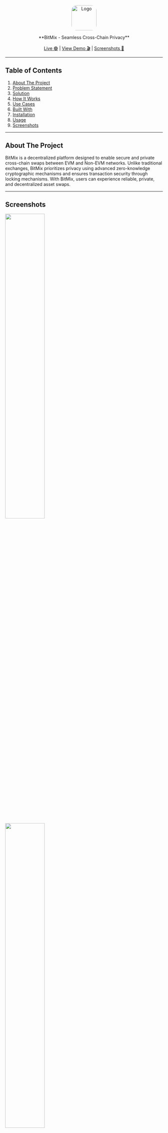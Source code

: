 <a name="BitMix"></a>

<!-- PROJECT LOGO -->
<br />
<div align="center">
  <a href="#">
    <img src=".github/images/logo.png" alt="Logo" height="80" style="border-radius: 16px;">
  </a>

  <p align="center">
    **BitMix - Seamless Cross-Chain Privacy**
    <br />
    <br />
    <a href="#">Live 🟢</a>
    |
    <a href="#">View Demo 🎬</a>
    |
    <a href="#screenshots">Screenshots 📸</a>
  </p>
</div>

---

## Table of Contents

1. [About The Project](#about-the-project)
2. [Problem Statement](#problem-statement)
3. [Solution](#solution)
4. [How It Works](#how-it-works)
5. [Use Cases](#use-cases)
6. [Built With](#built-with)
7. [Installation](#installation)
8. [Usage](#usage)
9. [Screenshots](#screenshots)

---

## About The Project

BitMix is a decentralized platform designed to enable secure and private cross-chain swaps between EVM and Non-EVM networks. Unlike traditional exchanges, BitMix prioritizes privacy using advanced zero-knowledge cryptographic mechanisms and ensures transaction security through locking mechanisms. With BitMix, users can experience reliable, private, and decentralized asset swaps.

---

## Screenshots

<p float="left">
  <img src=".github/images/ss-1.png" width="50%" />
  <img src=".github/images/ss-2.png" width="50%" /> 
</p>

---

## Problem Statement

Cross-chain swaps between EVM and Non-EVM ecosystems lack privacy, efficiency, and security. This exposes users to significant risks such as identity leaks and transaction failures. Existing solutions, such as THORSwap and RAILGUN, do not comprehensively address these challenges.

---

## Solution

BitMix provides a decentralized service enabling seamless and private swaps between EVM and Non-EVM chains. Key features include:

-   **Privacy**: Zero-knowledge cryptography ensures user anonymity.
-   **Security**: Advanced locking mechanisms protect funds.
-   **Decentralization**: Trustless architecture facilitates reliable swaps.

---

## How It Works

1. **Swap Initiation**

    - Alice requests a private swap using `Pub(A)`.
    - Locks 1 WBTC for 48 hours through a Signed SACP transaction.

2. **Monitor & Listen**

    - Bob creates a random `Priv(B)` and constructs a script address using `Pub(A)` and `Priv(B)`.
    - Submits a funding transaction to the script address.

3. **Citrea's Verification**

    - Verifies outputs match the expected `scriptPubKey`.
    - Confirms transaction inclusion in the Bitcoin block.
    - Checks encryption proof using ECIES.

4. **Completion**
    - BitMix decrypts Alice's message and constructs a script address using `Priv(A)` + `Pub(B)`.
    - Finalizes the BTC transaction and releases WBTC.

---

## Use Cases

-   **Private Cryptocurrency Swaps**: Ideal for traders seeking anonymity.
-   **Secure Wallet Transfers**: Enables safe transfers between custodial and non-custodial wallets.
-   **DeFi Integration**: Facilitates seamless interaction between DeFi protocols and Bitcoin.

---

## Built With

-   [![Rust][rust]][rust-url]
-   [![React][react.js]][react-url]
-   [![Covalent][covalent]][covalent-url]

---

## Installation

To set up the project, follow these steps:

1. Clone the repository:
    ```sh
    git clone https://github.com/your-repo/BitMix.git
    ```
2. Install dependencies:
    ```sh
    yarn
    ```

## Running the Project

There are four main ways to run this project: build a program, execute a program, generate a core proof, and
generate an EVM-compatible proof.

### Build the Program

To build the program, run the following command:

```sh
cd program
cargo prove build
```

### Execute the Program

To run the program without generating a proof:

```sh
cd script
cargo run --release -- --execute
```

This will execute the program and display the output.

### Generate a Core Proof

To generate a core proof for your program:

```sh
cd script
cargo run --release -- --prove
```

### Generate an EVM-Compatible Proof

> [!WARNING]
> You will need at least 128GB RAM to generate a Groth16 or PLONK proof.

To generate a proof that is small enough to be verified on-chain and verifiable by the EVM:

```sh
cd script
cargo run --release --bin evm -- --system groth16
```

this will generate a Groth16 proof. If you want to generate a PLONK proof, run the following command:

```sh
cargo run --release --bin evm -- --system plonk
```

These commands will also generate fixtures that can be used to test the verification of SP1 zkVM proofs
inside Solidity.

### Retrieve the Verification Key

To retrieve your `programVKey` for your on-chain contract, run the following command:

```sh
cargo prove vkey --program fibonacci-program
```

## Using the Prover Network

We highly recommend using the Succinct prover network for any non-trivial programs or benchmarking purposes. For more information, see the [setup guide](https://docs.succinct.xyz/generating-proofs/prover-network.html).

To get started, copy the example environment file:

```sh
cp .env.example .env
```

Then, set the `SP1_PROVER` environment variable to `network` and set the `SP1_PRIVATE_KEY`
environment variable to your whitelisted private key.

For example, to generate an EVM-compatible proof using the prover network, run the following
command:

```sh
SP1_PROVER=network SP1_PRIVATE_KEY=... cargo run --release --bin evm
```

---

## Usage

-   **Login**: Access the platform with your Ethereum wallet.
-   **Define Traits**: Customize your preferences and choose traits for ideal matches.
-   **Match & Swap**: Use the zero-knowledge-based algorithm for secure and private transactions.

---

<p align="center">
  Built with ❤️ by Team Crema | ETHIndia 2024
</p>

[rust]: https://img.shields.io/badge/Rust-orange?style=for-the-badge&logo=rust&logoColor=white
[rust-url]: https://www.rust-lang.org/
[react.js]: https://img.shields.io/badge/React-20232A?style=for-the-badge&logo=react&logoColor=61DAFB
[react-url]: https://reactjs.org/
[covalent]: https://img.shields.io/badge/-Covalent-blue
[covalent-url]: https://www.covalenthq.com/
